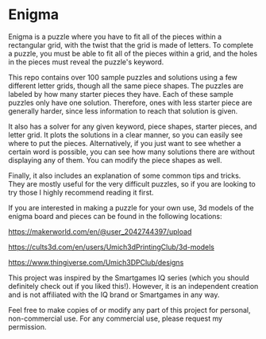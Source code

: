 # Enigma
Enigma is a puzzle where you have to fit all of the pieces within a rectangular grid, with the twist that the grid is made of letters. To complete a puzzle, you must be able to fit all of the pieces within a grid, and the holes in the pieces must reveal the puzzle's keyword. 

This repo contains over 100 sample puzzles and solutions using a few different letter grids, though all the same piece shapes. The puzzles are labeled by how many starter pieces they have. Each of these sample puzzles only have one solution. Therefore, ones with less starter piece are generally harder, since less information to reach that solution is given.

It also has a solver for any given keyword, piece shapes, starter pieces, and letter grid. It plots the solutions in a clear manner, so you can easily see where to put the pieces. Alternatively, if you just want to see whether a certain word is possible, you can see how many solutions there are without displaying any of them. You can modify the piece shapes as well.

Finally, it also includes an explanation of some common tips and tricks. They are mostly useful for the very difficult puzzles, so if you are looking to try those I highly recommend reading it first.

If you are interested in making a puzzle for your own use, 3d models of the enigma board and pieces can be found in the following locations:

https://makerworld.com/en/@user_2042744397/upload

https://cults3d.com/en/users/Umich3dPrintingClub/3d-models

https://www.thingiverse.com/Umich3DPClub/designs

This project was inspired by the Smartgames IQ series (which you should definitely check out if you liked this!). However, it is an independent creation and is not affiliated with the IQ brand or Smartgames in any way.

Feel free to make copies of or modify any part of this project for personal, non-commercial use. For any commercial use, please request my permission.
